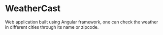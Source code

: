 # WeatherCast
Web application built using Angular framework, one can check the weather in different cities through its name or zipcode.
